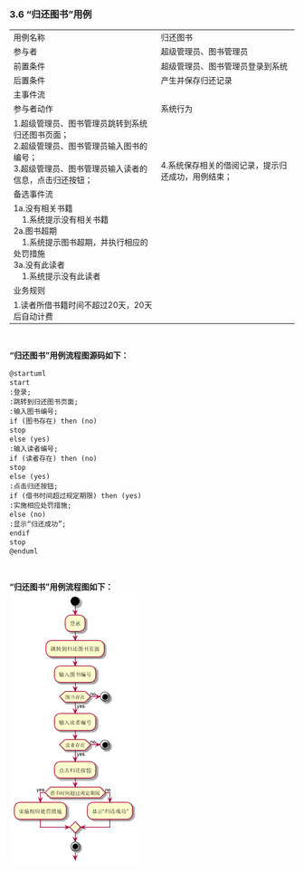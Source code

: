 ###     3.6 “归还图书”用例
|||
|:-------|:-------------| 
|用例名称|归还图书|
|参与者|超级管理员、图书管理员|
|前置条件|超级管理员、图书管理员登录到系统|
|后置条件|产生并保存归还记录|
|主事件流|
|参与者动作|系统行为|
|1.超级管理员、图书管理员跳转到系统归还图书页面；<br>2.超级管理员、图书管理员输入图书的编号；<br>3.超级管理员、图书管理员输入读者的信息，点击归还按钮；|<br><br><br><br>4.系统保存相关的借阅记录，提示归还成功，用例结束；|
|备选事件流|
|1a.没有相关书籍<br>&nbsp;&nbsp;&nbsp;&nbsp;1.系统提示没有相关书籍<br>2a.图书超期<br>&nbsp;&nbsp;&nbsp;&nbsp;1.系统提示图书超期，并执行相应的处罚措施<br>3a.没有此读者<br>&nbsp;&nbsp;&nbsp;&nbsp;1.系统提示没有此读者|
|业务规则|
|1.读者所借书籍时间不超过20天，20天后自动计费|
<br>

**“归还图书”用例流程图源码如下：**
``` 
@startuml
start
:登录;
:跳转到归还图书页面;
:输入图书编号;
if (图书存在) then (no)
stop
else (yes)
:输入读者编号;
if (读者存在) then (no)
stop
else (yes)
:点击归还按钮;
if (借书时间超过规定期限) then (yes)
:实施相应处罚措施;
else (no)
:显示“归还成功”;
endif
stop
@enduml

```
<br>

**“归还图书”用例流程图如下：**
<br>
![uc1_flow](a_list_6.png)